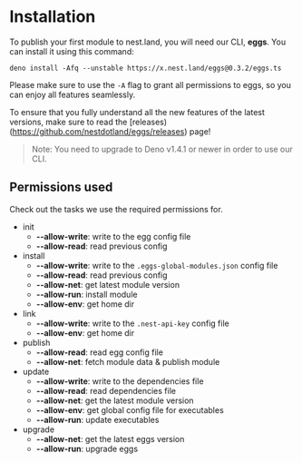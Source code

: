 # Installation

To publish your first module to nest.land, you will need our CLI, **eggs**. You can install it using this command:
```shell script
deno install -Afq --unstable https://x.nest.land/eggs@0.3.2/eggs.ts
```

Please make sure to use the `-A` flag to grant all permissions to eggs, so you can enjoy all features seamlessly.

To ensure that you fully understand all the new features of the latest versions,
make sure to read the [releases)(https://github.com/nestdotland/eggs/releases) page!

> Note: You need to upgrade to Deno v1.4.1 or newer in order to use our CLI.

## Permissions used
Check out the tasks we use the required permissions for.
* init
  * __--allow-write__: write to the egg config file 
  * __--allow-read__: read previous config
* install
  * __--allow-write__: write to the `.eggs-global-modules.json` config file 
  * __--allow-read__: read previous config
  * __--allow-net__: get latest module version
  * __--allow-run__: install module
  * __--allow-env__: get home dir
* link
  * __--allow-write__: write to the `.nest-api-key` config file 
  * __--allow-env__: get home dir
* publish
  * __--allow-read__: read egg config file
  * __--allow-net__: fetch module data & publish module
* update
  * __--allow-write__: write to the dependencies file 
  * __--allow-read__: read dependencies file 
  * __--allow-net__: get the latest module version
  * __--allow-env__: get global config file for executables
  * __--allow-run__: update executables
* upgrade
  * __--allow-net__: get the latest eggs version
  * __--allow-run__: upgrade eggs
